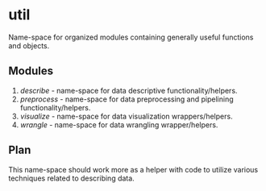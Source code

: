 # util
Name-space for organized modules containing generally useful functions and
objects.

## Modules
1. *describe* - name-space for data descriptive functionality/helpers.
2. *preprocess* - name-space for data preprocessing and pipelining
functionality/helpers.
3. *visualize* - name-space for data visualization wrappers/helpers.
4. *wrangle* - name-space for data wrangling wrapper/helpers.

## Plan
This name-space should work more as a helper with code to utilize various
techniques related to describing data.

